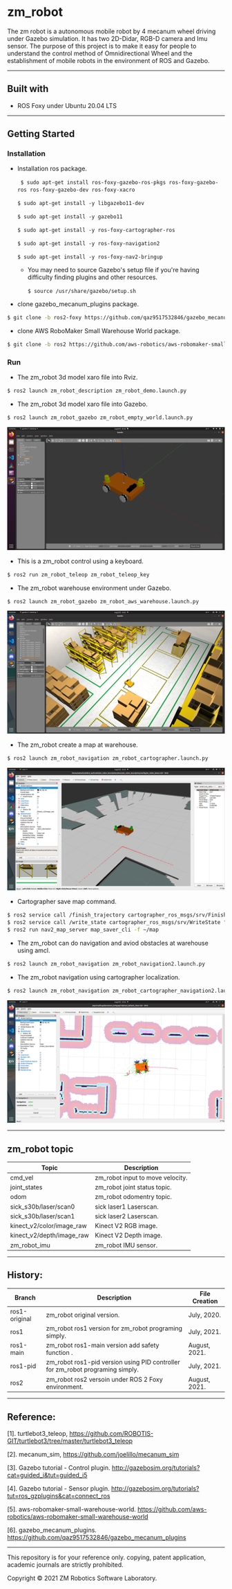 # zm_robot

The zm robot is a autonomous mobile robot by 4 mecanum wheel driving under Gazebo simulation. It has two 2D-Didar, RGB-D camera and Imu sensor. The purpose of this project is to make it easy for people to understand the control method of Omnidirectional Wheel and the establishment of mobile robots in the environment of ROS and Gazebo.

------

## Built with

- ROS Foxy under Ubuntu 20.04 LTS

------

## Getting Started

### Installation

- Installation ros package.

    ``` $ sudo apt-get install ros-foxy-gazebo-ros-pkgs ros-foxy-gazebo-ros ros-foxy-gazebo-dev ros-foxy-xacro```

    ``` $ sudo apt-get install -y libgazebo11-dev ```
    
    ``` $ sudo apt-get install -y gazebo11 ```

    ``` $ sudo apt-get install -y ros-foxy-cartographer-ros ```
  
    ``` $ sudo apt-get install -y ros-foxy-navigation2 ```
    
    ``` $ sudo apt-get install -y ros-foxy-nav2-bringup ```
    
  - You may need to source Gazebo's setup file if you're having difficulty finding plugins and other resources. 
  
    ``` $ source /usr/share/gazebo/setup.sh ```

- clone gazebo_mecanum_plugins package.

``` bash
$ git clone -b ros2-foxy https://github.com/qaz9517532846/gazebo_mecanum_plugins.git
```

- clone AWS RoboMaker Small Warehouse World package.

``` bash
$ git clone -b ros2 https://github.com/aws-robotics/aws-robomaker-small-warehouse-world
```

### Run

- The zm_robot 3d model xaro file into Rviz.

``` bash
$ ros2 launch zm_robot_description zm_robot_demo.launch.py
```

- The zm_robot 3d model xaro file into Gazebo.

``` bash
$ ros2 launch zm_robot_gazebo zm_robot_empty_world.launch.py
```

![image](https://github.com/qaz9517532846/zm_robot/blob/ros2/image/zm_robot_empty_world.png)

- This is a zm_robot control using a keyboard.

``` bash
$ ros2 run zm_robot_teleop zm_robot_teleop_key
```

- The zm_robot warehouse environment under Gazebo.

``` bash
$ ros2 launch zm_robot_gazebo zm_robot_aws_warehouse.launch.py
```

![image](https://github.com/qaz9517532846/zm_robot/blob/ros2/image/zm_robot_aws_warehouse.png)

- The zm_robot create a map at warehouse.

``` bash
$ ros2 launch zm_robot_navigation zm_robot_cartographer.launch.py
```

![image](https://github.com/qaz9517532846/zm_robot/blob/ros2/image/zm_robot_cartographer.png)

- Cartographer save map command.

``` bash
$ ros2 service call /finish_trajectory cartographer_ros_msgs/srv/FinishTrajectory "{trajectory_id : 0}"
$ ros2 service call /write_state cartographer_ros_msgs/srv/WriteState "{filename : '${HOME}/zm_robot_cartographer_map.pbstream'}"
$ ros2 run nav2_map_server map_saver_cli -f ~/map
```

- The zm_robot can do navigation and aviod obstacles at warehouse using amcl.

``` bash
$ ros2 launch zm_robot_navigation zm_robot_navigation2.launch.py
```

- The zm_robot navigation using cartographer localization.

``` bash
$ ros2 launch zm_robot_navigation zm_robot_cartographer_navigation2.launch.py
```

![image](https://github.com/qaz9517532846/zm_robot/blob/ros2/image/zm_robot_navigation2.png)

------

## zm_robot topic

| Topic                              | Description                                                       |
| ---                                | ---                                                               | 
| cmd_vel                            | zm_robot input to move velocity.                                  |
| joint_states                       | zm_robot joint status topic.                                      |
| odom                               | zm_robot odomentry topic.                                         |
| sick_s30b/laser/scan0              | sick laser1 Laserscan.                                            |
| sick_s30b/laser/scan1              | sick laser2 Laserscan.                                            |
| kinect_v2/color/image_raw          | Kinect V2 RGB image.                                              |
| kinect_v2/depth/image_raw          | Kinect V2 Depth image.                                            |
| zm_robot_imu                       | zm_robot IMU sensor.                                              ||

------

## History:

| Branch         | Description                                                                     | File Creation |
| ---            | ---                                                                             | ---           |
| ros1-original  | zm_robot original version.                                                      | July, 2020.   |
| ros1           | zm_robot ros1 version for zm_robot programing simply.                           | July, 2021.   |
| ros1-main      | zm_robot ros1-main version add safety function           .                      | August, 2021. |
| ros1-pid       | zm_robot ros1-pid version using PID controller for zm_robot programing simply.  | July, 2021.   |
| ros2           | zm_robot ros2 versoin under ROS 2 Foxy environment.                             | August, 2021. ||

------

## Reference:

[1]. turtlebot3_teleop, https://github.com/ROBOTIS-GIT/turtlebot3/tree/master/turtlebot3_teleop

[2]. mecanum_sim, https://github.com/joelillo/mecanum_sim

[3]. Gazebo tutorial - Control plugin. http://gazebosim.org/tutorials?cat=guided_i&tut=guided_i5

[4]. Gazebo tutorial - Sensor plugin. http://gazebosim.org/tutorials?tut=ros_gzplugins&cat=connect_ros

[5]. aws-robomaker-small-warehouse-world. https://github.com/aws-robotics/aws-robomaker-small-warehouse-world

[6]. gazebo_mecanum_plugins. https://github.com/qaz9517532846/gazebo_mecanum_plugins

------

This repository is for your reference only. copying, patent application, academic journals are strictly prohibited.

Copyright © 2021 ZM Robotics Software Laboratory.
